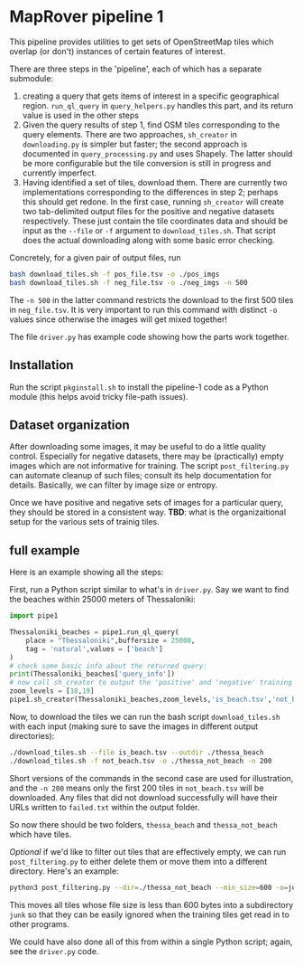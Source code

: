 # MapRover pipeline 1

This pipeline provides utilities to get sets of OpenStreetMap tiles which overlap (or don't) instances of certain features of interest.

There are three steps in the 'pipeline', each of which has a separate submodule:
1. creating a query that gets items of interest in a specific geographical region. `run_ql_query` in `query_helpers.py` handles this part, and its return value is used in the other steps
2. Given the query results of step 1, find OSM tiles corresponding to the query elements. There are two approaches, `sh_creator` in `downloading.py` is simpler but faster; the second approach is documented in `query_processing.py` and uses Shapely. The latter should be more configurable but the tile conversion is still in progress and currently imperfect. 
3. Having identified a set of tiles, download them. There are currently two implementations corresponding to the differences in step 2; perhaps this should get redone. In the first case, running `sh_creator` will create two tab-delimited output files for the positive and negative datasets respectively. These just contain the tile coordinates data and should be input as the `--file` or `-f` argument to `download_tiles.sh`. That script does the actual downloading along with some basic error checking.

Concretely, for a given pair of output files, run

```bash
bash download_tiles.sh -f pos_file.tsv -o ./pos_imgs
bash download_tiles.sh -f neg_file.tsv -o ./neg_imgs -n 500
```

The `-n 500` in the latter command restricts the download to the first 500 tiles in `neg_file.tsv`. It is very important to run this command with distinct `-o` values since otherwise the images will get mixed together!

The file `driver.py` has example code showing how the parts work together.

## Installation

Run the script `pkginstall.sh` to install the pipeline-1 code as a Python module (this helps avoid tricky file-path issues).

## Dataset organization

After downloading some images, it may be useful to do a little quality control. Especially for negative datasets, there may be (practically) empty images which are not informative for training. The script `post_filtering.py` can automate cleanup of such files; consult its help documentation for details. Basically, we can filter by image size or entropy.

Once we have positive and negative sets of images for a particular query, they should be stored in a consistent way. __TBD__: what is the organizaitional setup for the various sets of trainig tiles.

## full example

Here is an example showing all the steps:

First, run a Python script similar to what's in `driver.py`. Say we want to find the beaches within 25000 meters of Thessaloniki:

```python
import pipe1

Thessaloniki_beaches = pipe1.run_ql_query(
    place = "Thessaloniki",buffersize = 25000,
    tag = 'natural',values = ['beach']
)
# check some basic info about the returned query:
print(Thessaloniki_beaches['query_info'])
# now call sh_creator to output the 'positive' and 'negative' training sets
zoom_levels = [18,19]
pipe1.sh_creator(Thessaloniki_beaches,zoom_levels,'is_beach.tsv','not_beach.tsv')
```

Now, to download the tiles we can run the bash script `download_tiles.sh` with each input (making sure to save the images in different output directories):

```bash
./download_tiles.sh --file is_beach.tsv --outdir ./thessa_beach
./download_tiles.sh -f not_beach.tsv -o ./thessa_not_beach -n 200
```

Short versions of the commands in the second case are used for illustration, and the `-n 200` means only the first 200 tiles in `not_beach.tsv` will be downloaded. Any files that did not download successfully will have their URLs written to `failed.txt` within the output folder.

So now there should be two folders, `thessa_beach` and `thessa_not_beach` which have tiles.

_Optional_ if we'd like to filter out tiles that are effectively empty, we can run `post_filtering.py` to either delete them or move them into a different directory. Here's an example:

```bash
python3 post_filtering.py --dir=./thessa_not_beach --min_size=600 -o=junk
```

This moves all tiles whose file size is less than 600 bytes into a subdirectory `junk` so that they can be easily ignored when the training tiles get read in to other programs.

We could have also done all of this from within a single Python script; again, see the `driver.py` code.
